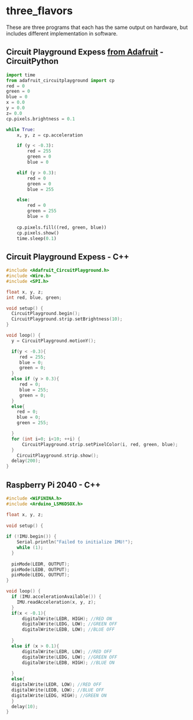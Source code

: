 # three_flavors
These are three programs that each has the same output on hardware, but includes different implementation in software.

## Circuit Playground Expess [from Adafruit](https://learn.adafruit.com/adafruit-circuit-playground-express) - CircuitPython

``` py
import time
from adafruit_circuitplayground import cp
red = 0
green = 0
blue = 0
x = 0.0
y = 0.0
z= 0.0
cp.pixels.brightness = 0.1

while True:
    x, y, z = cp.acceleration

    if (y < -0.3):
        red = 255
        green = 0
        blue = 0

    elif (y > 0.3):
        red = 0
        green = 0
        blue = 255

    else:
        red = 0
        green = 255
        blue = 0
    
    cp.pixels.fill((red, green, blue))
    cp.pixels.show()
    time.sleep(0.1)
```

## Circuit Playground Expess - C++

``` cpp
#include <Adafruit_CircuitPlayground.h>
#include <Wire.h>
#include <SPI.h>

float x, y, z;
int red, blue, green;

void setup() {
  CircuitPlayground.begin();
  CircuitPlayground.strip.setBrightness(10);
}

void loop() {
  y = CircuitPlayground.motionY();

  if(y < -0.3){
     red = 255;
     blue = 0;
     green = 0;
  }
  else if (y > 0.3){
     red = 0;
     blue = 255;
     green = 0;
  }
  else{
    red = 0;
    blue = 0;
    green = 255;

  }
  for (int i=0; i<10; ++i) {
      CircuitPlayground.strip.setPixelColor(i, red, green, blue);
  }
    CircuitPlayground.strip.show();
  delay(200);                                          
}
```

## Raspberry Pi 2040 - C++

``` cpp
#include <WiFiNINA.h>
#include <Arduino_LSM6DSOX.h>

float x, y, z;
 
void setup() {
  
if (!IMU.begin()) {
    Serial.println("Failed to initialize IMU!");
    while (1);
  }
  
  pinMode(LEDR, OUTPUT);
  pinMode(LEDB, OUTPUT);
  pinMode(LEDG, OUTPUT);
}

void loop() {
  if (IMU.accelerationAvailable()) {
    IMU.readAcceleration(x, y, z);
  }
  if(x < -0.1){
      digitalWrite(LEDR, HIGH); //RED ON
      digitalWrite(LEDG, LOW); //GREEN OFF
      digitalWrite(LEDB, LOW); //BLUE OFF
  
  }
  else if (x > 0.1){
      digitalWrite(LEDR, LOW); //RED OFF
      digitalWrite(LEDG, LOW); //GREEN OFF
      digitalWrite(LEDB, HIGH); //BLUE ON
      
  }
  else{
  digitalWrite(LEDR, LOW); //RED OFF
  digitalWrite(LEDB, LOW); //BLUE OFF
  digitalWrite(LEDG, HIGH); //GREEN ON
  }
  delay(10);                                          
}
```
